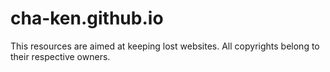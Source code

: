 # cha-ken.github.io
This resources are aimed at keeping lost websites.
All copyrights belong to their respective owners.